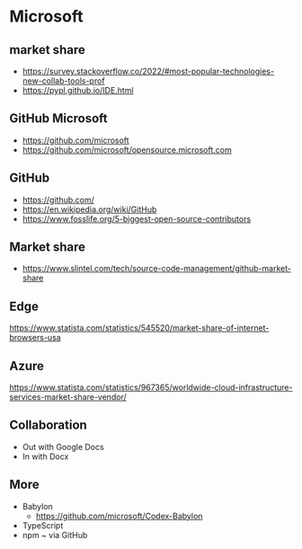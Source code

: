 # Microsoft

## market share

* https://survey.stackoverflow.co/2022/#most-popular-technologies-new-collab-tools-prof
* https://pypl.github.io/IDE.html

## GitHub Microsoft

* https://github.com/microsoft
* https://github.com/microsoft/opensource.microsoft.com

## GitHub

* https://github.com/
* https://en.wikipedia.org/wiki/GitHub
* https://www.fosslife.org/5-biggest-open-source-contributors

## Market share

* https://www.slintel.com/tech/source-code-management/github-market-share

## Edge

https://www.statista.com/statistics/545520/market-share-of-internet-browsers-usa


## Azure

https://www.statista.com/statistics/967365/worldwide-cloud-infrastructure-services-market-share-vendor/


## Collaboration

* Out with Google Docs
* In with Docx

## More

* Babylon
  * https://github.com/microsoft/Codex-Babylon
* TypeScript
* npm ~ via GitHub
